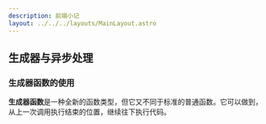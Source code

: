 ```yaml
---
description: 前端小记
layout: ../../../layouts/MainLayout.astro
---
```


## 生成器与异步处理

### 生成器函数的使用

**生成器函数**是一种全新的函数类型，但它又不同于标准的普通函数。它可以做到，从上一次调用执行结束的位置，继续往下执行代码。







